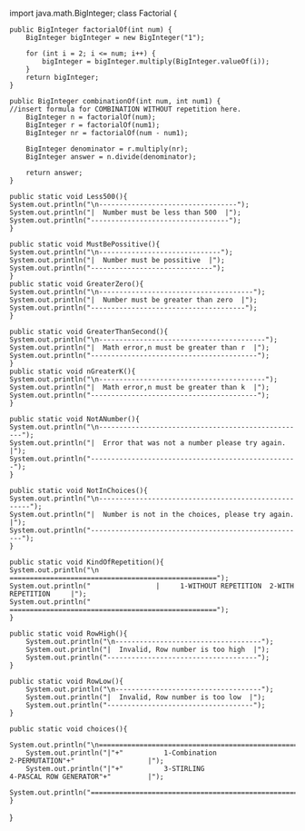 import java.math.BigInteger;
class Factorial {
    
    public BigInteger factorialOf(int num) {
        BigInteger bigInteger = new BigInteger("1");
        
        for (int i = 2; i <= num; i++) {
            bigInteger = bigInteger.multiply(BigInteger.valueOf(i));   
        }
        return bigInteger;
    }
    
    public BigInteger combinationOf(int num, int num1) {            //insert formula for COMBINATION WITHOUT repetition here.
        BigInteger n = factorialOf(num);
        BigInteger r = factorialOf(num1);
        BigInteger nr = factorialOf(num - num1);

        BigInteger denominator = r.multiply(nr);
        BigInteger answer = n.divide(denominator);

        return answer;
    }
    
    public static void Less500(){
    System.out.println("\n----------------------------------");
    System.out.println("|  Number must be less than 500  |");
    System.out.println("----------------------------------");
    }
    
    public static void MustBePossitive(){
    System.out.println("\n------------------------------");
    System.out.println("|  Number must be possitive  |");
    System.out.println("------------------------------");
    }
    public static void GreaterZero(){
    System.out.println("\n--------------------------------------");
    System.out.println("|  Number must be greater than zero  |");
    System.out.println("--------------------------------------");
    }
    
    public static void GreaterThanSecond(){
    System.out.println("\n-----------------------------------------");
    System.out.println("|  Math error,n must be greater than r  |");
    System.out.println("-----------------------------------------");
    }
    public static void nGreaterK(){
    System.out.println("\n-----------------------------------------");
    System.out.println("|  Math error,n must be greater than k  |");
    System.out.println("-----------------------------------------");
    }
    
    public static void NotANumber(){
    System.out.println("\n---------------------------------------------------");
    System.out.println("|  Error that was not a number please try again.  |");
    System.out.println("---------------------------------------------------");
    }
    
    public static void NotInChoices(){
    System.out.println("\n-----------------------------------------------------");
    System.out.println("|  Number is not in the choices, please try again.  |");
    System.out.println("-----------------------------------------------------");
    }
    
    public static void KindOfRepetition(){
    System.out.println("\n                ===================================================");
    System.out.println("                |     1-WITHOUT REPETITION  2-WITH REPETITION     |");
    System.out.println("                ===================================================");
    }
    
    public static void RowHigh(){
        System.out.println("\n------------------------------------");
        System.out.println("|  Invalid, Row number is too high  |");
        System.out.println("-------------------------------------");
    }
    
    public static void RowLow(){
        System.out.println("\n------------------------------------");
        System.out.println("|  Invalid, Row number is too low  |");
        System.out.println("------------------------------------");
    }
    
    public static void choices(){
        System.out.println("\n==============================================================================");
        System.out.println("|"+"          1-Combination                      2-PERMUTATION"+"                  |");
        System.out.println("|"+"          3-STIRLING                         4-PASCAL ROW GENERATOR"+"         |");
        System.out.println("==============================================================================");
    }
}
